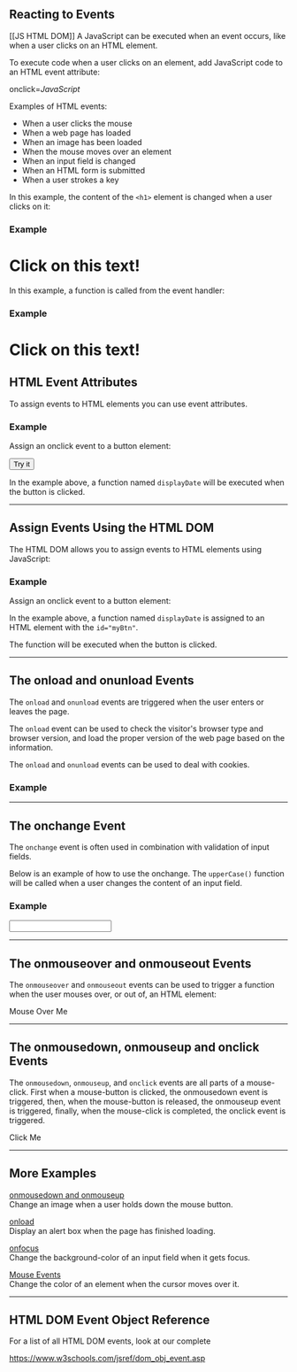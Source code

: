 ## Reacting to Events
[[JS HTML DOM]]
A JavaScript can be executed when an event occurs, like when a user clicks on an HTML element.

To execute code when a user clicks on an element, add JavaScript code to an HTML event attribute:

onclick=_JavaScript_

Examples of HTML events:

-   When a user clicks the mouse
-   When a web page has loaded
-   When an image has been loaded
-   When the mouse moves over an element
-   When an input field is changed
-   When an HTML form is submitted
-   When a user strokes a key

In this example, the content of the `<h1>` element is changed when a user clicks on it:

### Example

<!DOCTYPE html>  
<html>  
<body>  
  
<h1 onclick="this.innerHTML = 'Ooops!'">Click on this text!</h1>  
  
</body>  
</html>

In this example, a function is called from the event handler:

### Example

<!DOCTYPE html>  
<html>  
<body>  
  
<h1 onclick="changeText(this)">Click on this text!</h1>  
  
<script>  
function changeText(id) {  
  id.innerHTML = "Ooops!";  
}  
</script>  
  
</body>  
</html>



## HTML Event Attributes

To assign events to HTML elements you can use event attributes.

### Example

Assign an onclick event to a button element:

<button onclick="displayDate()">Try it</button>

In the example above, a function named `displayDate` will be executed when the button is clicked.

---

## Assign Events Using the HTML DOM

The HTML DOM allows you to assign events to HTML elements using JavaScript:

### Example

Assign an onclick event to a button element:

<script>  
document.getElementById("myBtn").onclick = displayDate;  
</script>

In the example above, a function named `displayDate` is assigned to an HTML element with the `id="myBtn"`.

The function will be executed when the button is clicked.

---

## The onload and onunload Events

The `onload` and `onunload` events are triggered when the user enters or leaves the page.

The `onload` event can be used to check the visitor's browser type and browser version, and load the proper version of the web page based on the information.

The `onload` and `onunload` events can be used to deal with cookies.

### Example

<body onload="checkCookies()">

---

## The onchange Event

The `onchange` event is often used in combination with validation of input fields.

Below is an example of how to use the onchange. The `upperCase()` function will be called when a user changes the content of an input field.

### Example

<input type="text" id="fname" onchange="upperCase()">

---

## The onmouseover and onmouseout Events

The `onmouseover` and `onmouseout` events can be used to trigger a function when the user mouses over, or out of, an HTML element:

Mouse Over Me

---

## The onmousedown, onmouseup and onclick Events

The `onmousedown`, `onmouseup`, and `onclick` events are all parts of a mouse-click. First when a mouse-button is clicked, the onmousedown event is triggered, then, when the mouse-button is released, the onmouseup event is triggered, finally, when the mouse-click is completed, the onclick event is triggered.

Click Me

---

## More Examples

[onmousedown and onmouseup](https://www.w3schools.com/js/tryit.asp?filename=tryjs_event_onmousedown)  
Change an image when a user holds down the mouse button.

[onload](https://www.w3schools.com/js/tryit.asp?filename=tryjs_event_onload)  
Display an alert box when the page has finished loading.

[onfocus](https://www.w3schools.com/js/tryit.asp?filename=tryjs_event_onfocus)  
Change the background-color of an input field when it gets focus.

[Mouse Events](https://www.w3schools.com/js/tryit.asp?filename=tryjs_event_onmouse)  
Change the color of an element when the cursor moves over it.

---

## HTML DOM Event Object Reference

For a list of all HTML DOM events, look at our complete

https://www.w3schools.com/jsref/dom_obj_event.asp
